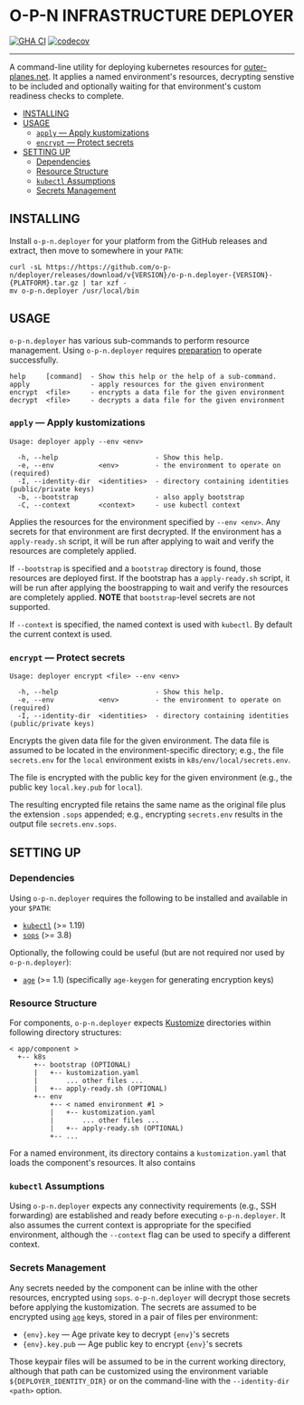 # O-P-N INFRASTRUCTURE DEPLOYER

[![GHA CI](https://github.com/o-p-n/deployer/actions/workflows/ci.yaml/badge.svg?branch=main)](https://github.com/o-p-n/deployer/actions/workflows/ci.yaml?query=branch%3Amain) [![codecov](https://codecov.io/gh/o-p-n/deployer/graph/badge.svg?token=PAI2ZvxpI0)](https://codecov.io/gh/o-p-n/deployer)

---

A command-line utility for deploying kubernetes resources for [outer-planes.net](https://outer-planes.net/). It applies a named environment's resources, decrypting senstive to be included and optionally waiting for that environment's custom readiness checks to complete.

- [INSTALLING](#installing)
- [USAGE](#usage)
  - [`apply` — Apply kustomizations](#apply--apply-kustomizations)
  - [`encrypt` — Protect secrets](#encrypt--protect-secrets)
- [SETTING UP](#setting-up)
  - [Dependencies](#dependencies)
  - [Resource Structure](#resource-structure)
  - [`kubectl` Assumptions](#kubectl-assumptions)
  - [Secrets Management](#secrets-management)

## INSTALLING

Install `o-p-n.deployer` for your platform from the GitHub releases and extract, then move to somewhere in your `PATH`:

```
curl -sL https://https://github.com/o-p-n/deployer/releases/download/v{VERSION}/o-p-n.deployer-{VERSION}-{PLATFORM}.tar.gz | tar xzf -
mv o-p-n.deployer /usr/local/bin
```

## USAGE

`o-p-n.deployer` has various sub-commands to perform resource management. Using `o-p-n.deployer` requires [preparation](#setting-up) to operate successfully.

```
help     [command]  - Show this help or the help of a sub-command.
apply               - apply resources for the given environment
encrypt  <file>     - encrypts a data file for the given environment
decrypt  <file>     - decrypts a data file for the given environment
```

### `apply` — Apply kustomizations

```
Usage: deployer apply --env <env>

  -h, --help                        - Show this help.
  -e, --env           <env>         - the environment to operate on                          (required)
  -I, --identity-dir  <identities>  - directory containing identities (public/private keys)
  -b, --bootstrap                   - also apply bootstrap
  -C, --context       <context>     - use kubectl context
```

Applies the resources for the environment specified by `--env <env>`. Any secrets for that environment are first decrypted. If the environment has a `apply-ready.sh` script, it will be run after applying to wait and verify the resources are completely applied.

If `--bootstrap` is specified and a `bootstrap` directory is found, those resources are deployed first. If the bootstrap has a `apply-ready.sh` script, it will be run after applying the boostrapping to wait and verify the resources are completely applied. **NOTE** that `bootstrap`-level secrets are not supported.

If `--context` is specified, the named context is used with `kubectl`. By default the current context is used.

### `encrypt` — Protect secrets

```
Usage: deployer encrypt <file> --env <env>

  -h, --help                        - Show this help.
  -e, --env           <env>         - the environment to operate on                          (required)
  -I, --identity-dir  <identities>  - directory containing identities (public/private keys)
```

Encrypts the given data file for the given environment. The data file is assumed to be located in the environment-specific directory; e.g., the file `secrets.env` for the `local` environment exists in `k8s/env/local/secrets.env`.

The file is encrypted with the public key for the given environment (e.g., the public key `local.key.pub` for `local`).

The resulting encrypted file retains the same name as the original file plus the extension `.sops` appended; e.g., encrypting `secrets.env` results in the output file `secrets.env.sops`.

## SETTING UP

### Dependencies

Using `o-p-n.deployer` requires the following to be installed and available in your `$PATH`:

- [`kubectl`](https://kubectl.docs.kubernetes.io/) (>= 1.19)
- [`sops`](https://github.com/getsops/sops) (>= 3.8)

Optionally, the following could be useful (but are not required nor used by `o-p-n.deployer`):

- [`age`](https://age-encryption.org/) (>= 1.1) (specifically `age-keygen` for generating encryption keys)

### Resource Structure

For components, `o-p-n.deployer` expects [Kustomize](https://kustomize.io/) directories within following directory structures:

```
< app/component >
  +-- k8s
      +-- bootstrap (OPTIONAL) 
      |   +-- kustomization.yaml
      |       ... other files ...
      |   +-- apply-ready.sh (OPTIONAL)
      +-- env
          +-- < named environment #1 >
          |   +-- kustomization.yaml
          |       ... other files ...
          |   +-- apply-ready.sh (OPTIONAL)
          +-- ...
```

For a named environment, its directory contains a `kustomization.yaml` that loads the component's resources. It also contains

### `kubectl` Assumptions

Using `o-p-n.deployer` expects any connectivity requirements (e.g., SSH forwarding) are established and ready before executing `o-p-n.deployer`. It also assumes the current context is appropriate for the specified environment, although the `--context` flag can be used to specify a different context.

### Secrets Management

Any secrets needed by the component can be inline with the other resources, encrypted using `sops`. `o-p-n.deployer` will decrypt those secrets before applying the kustomization. The secrets are assumed to be encrypted using [`age`](https://age-encryption.org/) keys, stored in a pair of files per environment:

- `{env}.key` — Age private key to decrypt `{env}`'s secrets
- `{env}.key.pub` — Age public key to encrypt `{env}`'s secrets

Those keypair files will be assumed to be in the current working directory, although that path can be customized using the environment variable `${DEPLOYER_IDENTITY_DIR}` or on the command-line with the `--identity-dir <path>` option.
